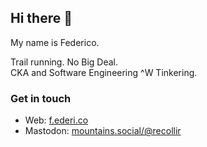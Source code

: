 ## Hi there 👋

My name is Federico.

Trail running. No Big Deal.  
CKA and Software Engineering ^W Tinkering.

### Get in touch

- Web: [f.ederi.co](https://f.ederi.co)
- Mastodon: <a rel="me" href="https://mountains.social/@recollir">mountains.social/@recollir</a>

<!--
**recollir/recollir** is a ✨ _special_ ✨ repository because its `README.md` (this file) appears on your GitHub profile.

Here are some ideas to get you started:

- 🔭 I’m currently working on ...
- 🌱 I’m currently learning ...
- 👯 I’m looking to collaborate on ...
- 🤔 I’m looking for help with ...
- 💬 Ask me about ...
- 📫 How to reach me: ...
- 😄 Pronouns: ...
- ⚡ Fun fact: ...
-->
